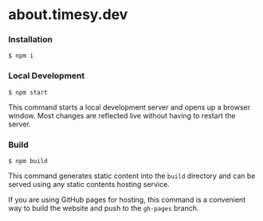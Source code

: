 # about.timesy.dev

### Installation

```
$ npm i
```

### Local Development

```
$ npm start
```

This command starts a local development server and opens up a browser window. Most changes are reflected live without having to restart the server.

### Build

```
$ npm build
```

This command generates static content into the `build` directory and can be served using any static contents hosting service.

If you are using GitHub pages for hosting, this command is a convenient way to build the website and push to the `gh-pages` branch.

